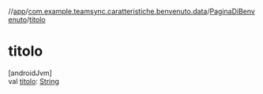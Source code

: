 //[app](../../../index.md)/[com.example.teamsync.caratteristiche.benvenuto.data](../index.md)/[PaginaDiBenvenuto](index.md)/[titolo](titolo.md)

# titolo

[androidJvm]\
val [titolo](titolo.md): [String](https://kotlinlang.org/api/latest/jvm/stdlib/kotlin/-string/index.html)
